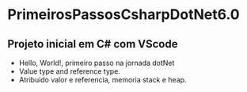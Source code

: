 # PrimeirosPassosCsharpDotNet6.0
## Projeto inicial em C# com VScode
- Hello, World!, primeiro passo na jornada dotNet
- Value type and reference type.
- Atribuido valor e referencia, memoria stack e heap.